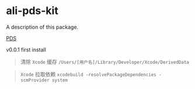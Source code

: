 # ali-pds-kit

A description of this package.

[PDS](https://help.aliyun.com/document_detail/175919.html)


v0.0.1 first install

> 清除 `Xcode` 缓存 `/Users/[用户名]/Library/Developer/Xcode/DerivedData`

> `Xcode` 拉取依赖 `xcodebuild -resolvePackageDependencies -scmProvider system`
